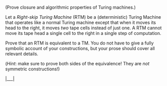 (Prove closure and algorithmic properties of Turing machines.)

Let a _Right-skip Turing Machine_ (RTM) be a (deterministic) Turing Machine that operates like a normal Turing machine except that when it moves its head to the right, it moves _two_ tape cells instead of just one. A RTM cannot move its tape head a single cell to the right in a single step of computation.

Prove that an RTM is equivalent to a TM. You do not have to give a fully symbolic account of your constructions, but your prose should cover all relevant details.

(_Hint_: make sure to prove both sides of the equivalence! They are _not_ symmetric constructions!)

|___|
